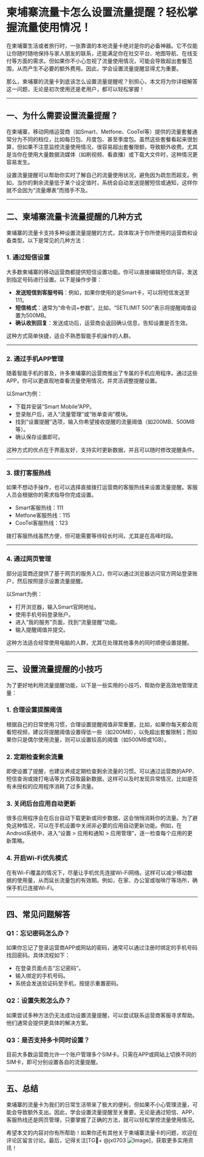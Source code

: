 # 柬埔寨流量卡怎么设置流量提醒？轻松掌握流量使用情况！

在柬埔寨生活或者旅行时，一张靠谱的本地流量卡绝对是你的必备神器。它不仅能让你随时随地保持与家人朋友的联系，还能满足你在社交平台、地图导航、在线支付等方面的需求。但如果你不小心忽视了流量使用情况，可能会导致超出套餐范围，从而产生不必要的额外费用。因此，学会设置流量提醒显得尤为重要。

那么，柬埔寨的流量卡到底该怎么设置流量提醒呢？别担心，本文将为你详细解答这一问题，无论是初次使用还是老用户，都可以轻松掌握！

---

## 一、为什么需要设置流量提醒？

在柬埔寨，移动网络运营商（如Smart、Metfone、CooTel等）提供的流量套餐通常分为不同的档位，比如每日包、月度包、甚至季度包。虽然这些套餐看起来很划算，但如果不注意监控流量使用情况，很容易超出套餐限额，导致额外收费。尤其是当你在使用大量数据流媒体（如刷视频、看直播）或下载大文件时，这种情况更容易发生。

设置流量提醒可以帮助你实时了解自己的流量使用状况，避免因为疏忽而超支。例如，当你的剩余流量低于某个设定值时，系统会自动发送提醒短信或通知，这样你就不会因为“流量爆表”而措手不及。

---

## 二、柬埔寨流量卡流量提醒的几种方式

柬埔寨的流量卡支持多种设置流量提醒的方式，具体取决于你所使用的运营商和设备类型。以下是常见的几种方法：

### 1. **通过短信设置**
大多数柬埔寨的移动运营商都提供短信设置功能。你可以直接编辑短信内容，发送到指定号码进行设置。以下是操作步骤：

- **发送短信到客服号码**：例如，如果你使用的是Smart卡，可以将短信发送至111。
- **短信格式**：通常为“命令词+参数”。比如，“SETLIMIT 500”表示将提醒阈值设置为500MB。
- **确认收到回复**：发送成功后，运营商会返回确认信息，告知设置是否生效。

这种方式简单快捷，适合不熟悉智能手机操作的人群。

---

### 2. **通过手机APP管理**
随着智能手机的普及，许多柬埔寨的运营商推出了专属的手机应用程序。通过这些APP，你可以更直观地查看流量使用情况，并灵活调整提醒设置。

以Smart为例：
- 下载并安装“Smart Mobile”APP。
- 登录账户后，进入“流量管理”或“账单查询”模块。
- 找到“设置提醒”选项，输入你希望接收提醒的流量阈值（如200MB、500MB等）。
- 确认保存设置即可。

这种方式的优点在于界面友好，支持实时更新数据，并且可以随时修改提醒条件。

---

### 3. **拨打客服热线**
如果不想动手操作，也可以选择直接拨打运营商的客服热线来设置流量提醒。客服人员会根据你的需求指导你完成设置。

- Smart客服热线：111
- Metfone客服热线：115
- CooTel客服热线：123

拨打客服热线虽然方便，但可能需要等待较长时间，尤其是在高峰时段。

---

### 4. **通过网页管理**
部分运营商还提供了基于网页的服务入口，你可以通过浏览器访问官方网站登录账户，然后按照提示设置流量提醒。

以Smart为例：
- 打开浏览器，输入Smart官网地址。
- 使用手机号码登录账户。
- 进入“我的服务”页面，找到“流量提醒”功能。
- 输入提醒阈值并提交。

这种方法适合经常使用电脑的人群，尤其在处理其他事务的同时顺便设置提醒。

---

## 三、设置流量提醒的小技巧

为了更好地利用流量提醒功能，以下是一些实用的小技巧，帮助你更高效地管理流量：

### 1. **合理设置提醒阈值**
根据自己的日常使用习惯，合理设置提醒阈值非常重要。比如，如果你每天都会观看短视频，建议将提醒阈值设置得低一些（如200MB），以免超出套餐限制；而如果你只是偶尔使用流量，则可以设置较高的阈值（如500MB或1GB）。

### 2. **定期检查剩余流量**
即使设置了提醒，也建议养成定期检查剩余流量的习惯。可以通过运营商的APP、短信查询或拨打电话等方式获取最新数据。这样可以及时发现异常情况，比如是否有未授权的应用程序消耗了过多流量。

### 3. **关闭后台应用自动更新**
很多应用程序会在后台自动下载更新或同步数据，这会悄悄消耗你的流量。为了避免这种情况，可以在手机设置中关闭非必要的应用自动更新功能。例如，在Android系统中，进入“设置 > 应用和通知 > 应用管理”，逐一检查每个应用的更新策略。

### 4. **开启Wi-Fi优先模式**
在有Wi-Fi覆盖的情况下，尽量让手机优先连接Wi-Fi网络。这样可以减少移动数据的使用量，从而延长流量包的有效期。例如，在家、办公室或咖啡厅等场所，确保手机已连接Wi-Fi。

---

## 四、常见问题解答

### Q1：忘记密码怎么办？
如果你忘记了登录运营商APP或网站的密码，通常可以通过注册时绑定的手机号码找回密码。具体流程如下：
- 在登录页面点击“忘记密码”。
- 输入绑定的手机号码。
- 系统会发送验证码至手机，按提示重置密码。

### Q2：设置失败怎么办？
如果尝试多种方法仍无法成功设置流量提醒，可以尝试联系运营商客服寻求帮助。他们通常会提供更具体的解决方案。

### Q3：是否支持多卡同时设置？
目前大多数运营商允许一个账户管理多个SIM卡。只需在APP或网站上切换不同的SIM卡，即可分别设置各自的流量提醒。

---

## 五、总结

柬埔寨的流量卡为我们的日常生活带来了极大的便利，但如果不小心管理流量，可能会导致额外支出。因此，学会设置流量提醒至关重要。无论是通过短信、APP、客服热线还是网页管理，只要掌握了正确的方法，就可以轻松掌控流量使用情况。

希望本文的内容对你有所帮助！如果你还有其他关于柬埔寨流量卡的问题，欢迎在评论区留言讨论。最后，记得关注[TG💪+ @jx0703 ![Image](https://github.com/user-attachments/assets/dbca1d08-cadb-493c-b0ec-ad6f7a83f270)]，获取更多实用资讯！